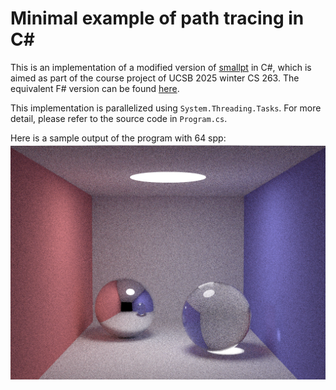 # Minimal example of path tracing in C#

This is an implementation of a modified version of [smallpt](https://www.kevinbeason.com/smallpt/) in C#, which is aimed as part of the course project of UCSB 2025 winter CS 263. The equivalent F# version can be found [here](https://github.com/LeonKang130/smallpt-fsharp).

This implementation is parallelized using `System.Threading.Tasks`. For more detail, please refer to the source code in `Program.cs`.

Here is a sample output of the program with 64 spp:
![Sample - 64spp](./sample.png)